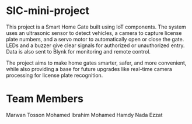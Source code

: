# SIC-mini-project
This project is a Smart Home Gate built using IoT components. The system uses an ultrasonic sensor to detect vehicles, a camera to capture license plate numbers, and a servo motor to automatically open or close the gate. LEDs and a buzzer give clear signals for authorized or unauthorized entry. Data is also sent to Blynk for monitoring and remote control.

The project aims to make home gates smarter, safer, and more convenient, while also providing a base for future upgrades like real-time camera processing for license plate recognition.

# Team Members
Marwan Tosson
Mohamed Ibrahim
Mohamed Hamdy
Nada Ezzat
